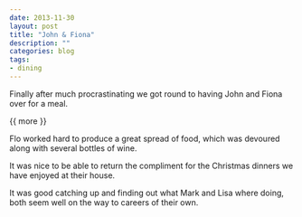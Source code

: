 ```yaml
---
date: 2013-11-30
layout: post
title: "John & Fiona"
description: ""
categories: blog 
tags:
- dining
---
```


  
Finally after much procrastinating we got round to having John and Fiona over for a meal.

{{ more }} 

Flo worked hard to produce a great spread of food, which was devoured along with several bottles of wine.

It was nice to be able to return the compliment for the Christmas dinners we have enjoyed at their house.

It was good catching up and finding out what Mark and Lisa where doing, both seem well on the way to careers of their own.
